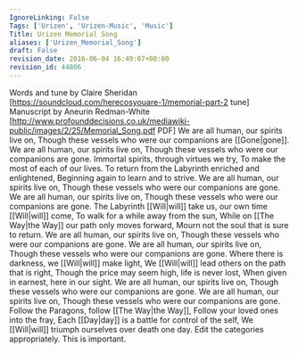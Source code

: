 ```yaml
---
IgnoreLinking: False
Tags: ['Urizen', 'Urizen-Music', 'Music']
Title: Urizen Memorial Song
aliases: ['Urizen_Memorial_Song']
draft: False
revision_date: 2016-06-04 16:49:07+00:00
revision_id: 44806
---
```


Words and tune by Claire Sheridan [https://soundcloud.com/herecosyouare-1/memorial-part-2 tune]
Manuscript by Aneurin Redman-White [http://www.profounddecisions.co.uk/mediawiki-public/images/2/25/Memorial_Song.pdf PDF]
We are all human, our spirits live on,
Though these vessels who were our companions are [[Gone|gone]].
We are all human, our spirits live on,
Though these vessels who were our companions are gone.
Immortal spirits, through virtues we try,
To make the most of each of our lives.
To return from the Labyrinth enriched and enlightened,
Beginning again to learn and to strive. 
We are all human, our spirits live on,
Though these vessels who were our companions are gone.
We are all human, our spirits live on,
Though these vessels who were our companions are gone.
The Labyrinth [[Will|will]] take us, our own time [[Will|will]] come,
To walk for a while away from the sun,
While on [[The Way|the Way]] our path only moves forward,
Mourn not the soul that is sure to return.
We are all human, our spirits live on,
Though these vessels who were our companions are gone.
We are all human, our spirits live on,
Though these vessels who were our companions are gone.
Where there is darkness, we [[Will|will]] make light,
We [[Will|will]] lead others on the path that is right,
Though the price may seem high, life is never lost,
When given in earnest, here in our sight. 
We are all human, our spirits live on,
Though these vessels who were our companions are gone.
We are all human, our spirits live on,
Though these vessels who were our companions are gone.
Follow the Paragons, follow [[The Way|the Way]],
Follow your loved ones into the fray,
Each [[Day|day]] is a battle for control of the self,
We [[Will|will]] triumph ourselves over death one day.
Edit the categories appropriately. This is important.